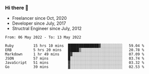 ### Hi there 👋

- Freelancer since Oct, 2020
- Developer since July, 2017
- Structral Engineer since July, 2012

<!--START_SECTION:waka-->

```text
From: 06 May 2022 - To: 13 May 2022

Ruby         15 hrs 10 mins  ██████████████▓░░░░░░░░░░   59.04 %
ERB          5 hrs 20 mins   █████▒░░░░░░░░░░░░░░░░░░░   20.78 %
Markdown     1 hr 49 mins    █▓░░░░░░░░░░░░░░░░░░░░░░░   07.09 %
JSON         57 mins         █░░░░░░░░░░░░░░░░░░░░░░░░   03.74 %
JavaScript   51 mins         ▓░░░░░░░░░░░░░░░░░░░░░░░░   03.32 %
Go           39 mins         ▓░░░░░░░░░░░░░░░░░░░░░░░░   02.53 %
```

<!--END_SECTION:waka-->
